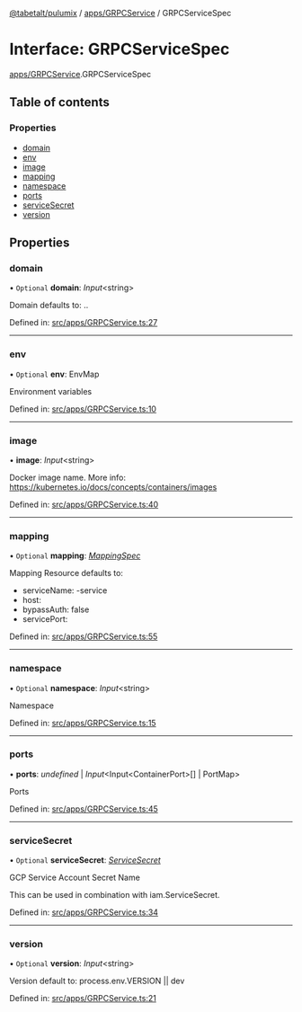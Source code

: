 [@tabetalt/pulumix](../README.md) / [apps/GRPCService](../modules/apps_grpcservice.md) / GRPCServiceSpec

# Interface: GRPCServiceSpec

[apps/GRPCService](../modules/apps_grpcservice.md).GRPCServiceSpec

## Table of contents

### Properties

- [domain](apps_grpcservice.grpcservicespec.md#domain)
- [env](apps_grpcservice.grpcservicespec.md#env)
- [image](apps_grpcservice.grpcservicespec.md#image)
- [mapping](apps_grpcservice.grpcservicespec.md#mapping)
- [namespace](apps_grpcservice.grpcservicespec.md#namespace)
- [ports](apps_grpcservice.grpcservicespec.md#ports)
- [serviceSecret](apps_grpcservice.grpcservicespec.md#servicesecret)
- [version](apps_grpcservice.grpcservicespec.md#version)

## Properties

### domain

• `Optional` **domain**: *Input*<string\>

Domain
defaults to: <name>.<mayor-version>.<default-domain>

Defined in: [src/apps/GRPCService.ts:27](https://github.com/tabetalt/pulumix/blob/eff771b/src/apps/GRPCService.ts#L27)

___

### env

• `Optional` **env**: EnvMap

Environment variables

Defined in: [src/apps/GRPCService.ts:10](https://github.com/tabetalt/pulumix/blob/eff771b/src/apps/GRPCService.ts#L10)

___

### image

• **image**: *Input*<string\>

Docker image name.
More info: https://kubernetes.io/docs/concepts/containers/images

Defined in: [src/apps/GRPCService.ts:40](https://github.com/tabetalt/pulumix/blob/eff771b/src/apps/GRPCService.ts#L40)

___

### mapping

• `Optional` **mapping**: [*MappingSpec*](ambassador_mapping.mappingspec.md)

Mapping Resource
defaults to:
 - serviceName: <name>-service
 - host: <domain>
 - bypassAuth: false
 - servicePort: <port>

Defined in: [src/apps/GRPCService.ts:55](https://github.com/tabetalt/pulumix/blob/eff771b/src/apps/GRPCService.ts#L55)

___

### namespace

• `Optional` **namespace**: *Input*<string\>

Namespace

Defined in: [src/apps/GRPCService.ts:15](https://github.com/tabetalt/pulumix/blob/eff771b/src/apps/GRPCService.ts#L15)

___

### ports

• **ports**: *undefined* \| *Input*<Input<ContainerPort\>[] \| PortMap\>

Ports

Defined in: [src/apps/GRPCService.ts:45](https://github.com/tabetalt/pulumix/blob/eff771b/src/apps/GRPCService.ts#L45)

___

### serviceSecret

• `Optional` **serviceSecret**: [*ServiceSecret*](../classes/iam_servicesecret.servicesecret.md)

GCP Service Account Secret Name

This can be used in combination with iam.ServiceSecret.

Defined in: [src/apps/GRPCService.ts:34](https://github.com/tabetalt/pulumix/blob/eff771b/src/apps/GRPCService.ts#L34)

___

### version

• `Optional` **version**: *Input*<string\>

Version
default to: process.env.VERSION || dev

Defined in: [src/apps/GRPCService.ts:21](https://github.com/tabetalt/pulumix/blob/eff771b/src/apps/GRPCService.ts#L21)
